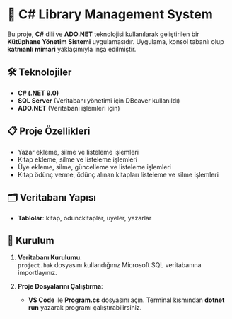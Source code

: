 # 📖 C# Library Management System 

Bu proje, **C#** dili ve **ADO.NET** teknolojisi kullanılarak geliştirilen bir **Kütüphane Yönetim Sistemi** uygulamasıdır. Uygulama, konsol tabanlı olup **katmanlı mimari** yaklaşımıyla inşa edilmiştir.

## 🛠 Teknolojiler

- **C# (.NET 9.0)**
- **SQL Server** (Veritabanı yönetimi için DBeaver kullanıldı)
- **ADO.NET** (Veritabanı işlemleri için)

## 📋 Proje Özellikleri

- Yazar ekleme, silme ve listeleme işlemleri
- Kitap ekleme, silme ve listeleme işlemleri
- Üye ekleme, silme, güncelleme ve listeleme işlemleri
- Kitap ödünç verme, ödünç alınan kitapları listeleme ve silme işlemleri

## 🗂 Veritabanı Yapısı

- **Tablolar**: kitap, odunckitaplar, uyeler, yazarlar

## 🚀 Kurulum

1. **Veritabanı Kurulumu**:  
   `project.bak` dosyasını kullandığınız Microsoft SQL veritabanına importlayınız.

2. **Proje Dosyalarını Çalıştırma**:  
   - **VS Code** ile **Program.cs** dosyasını açın. Terminal kısmından **dotnet run** yazarak programı çalıştırabilirsiniz.

